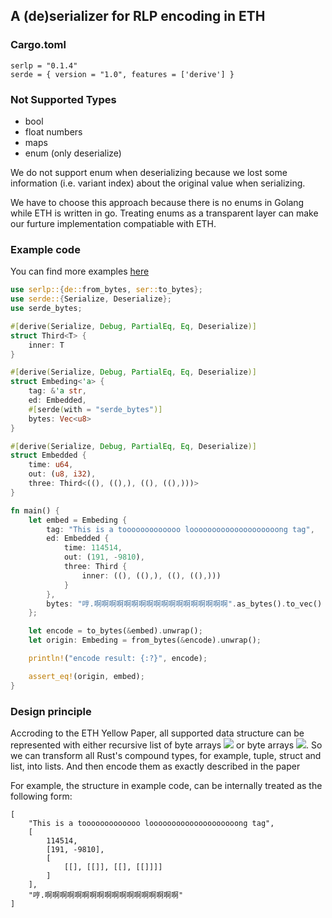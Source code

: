 ## A (de)serializer for RLP encoding in ETH

### Cargo.toml

```
serlp = "0.1.4"
serde = { version = "1.0", features = ['derive'] }
```

### Not Supported Types 

- bool
- float numbers
- maps
- enum (only deserialize)

We do not support enum when deserializing because we lost some information (i.e. variant index) about the original value when serializing.

We have to choose this approach because there is no enums in Golang while ETH is written in go. Treating enums as a transparent layer can make our furture implementation compatiable with ETH.

### Example code

You can find more examples [here](https://github.com/M4tsuri/serlp/tree/main/example)

```rust
use serlp::{de::from_bytes, ser::to_bytes};
use serde::{Serialize, Deserialize};
use serde_bytes;

#[derive(Serialize, Debug, PartialEq, Eq, Deserialize)]
struct Third<T> {
    inner: T
}

#[derive(Serialize, Debug, PartialEq, Eq, Deserialize)]
struct Embeding<'a> {
    tag: &'a str,
    ed: Embedded,
    #[serde(with = "serde_bytes")]
    bytes: Vec<u8>
}

#[derive(Serialize, Debug, PartialEq, Eq, Deserialize)]
struct Embedded {
    time: u64,
    out: (u8, i32),
    three: Third<((), ((),), ((), ((),)))>
}

fn main() {
    let embed = Embeding {
        tag: "This is a tooooooooooooo loooooooooooooooooooong tag",
        ed: Embedded {
            time: 114514,
            out: (191, -9810),
            three: Third {
                inner: ((), ((),), ((), ((),)))
            }
        },
        bytes: "哼.啊啊啊啊啊啊啊啊啊啊啊啊啊啊啊啊啊啊".as_bytes().to_vec()
    };

    let encode = to_bytes(&embed).unwrap();
    let origin: Embeding = from_bytes(&encode).unwrap();

    println!("encode result: {:?}", encode);

    assert_eq!(origin, embed);
}
```

### Design principle

Accroding to the ETH Yellow Paper, all supported data structure can be represented with either recursive list of byte arrays ![](https://latex.codecogs.com/svg.latex?\mathbb{L}) or byte arrays ![](https://latex.codecogs.com/svg.latex?\mathbb{B}). So we can transform all Rust's compound types, for example, tuple, struct and list, into lists. And then encode them as exactly described in the paper

For example, the structure in example code, can be internally treated as the following form:

```
[
    "This is a tooooooooooooo loooooooooooooooooooong tag", 
    [
        114514, 
        [191, -9810], 
        [
            [[], [[]], [[], [[]]]]
        ]
    ], 
    "哼.啊啊啊啊啊啊啊啊啊啊啊啊啊啊啊啊啊啊"
]
```

